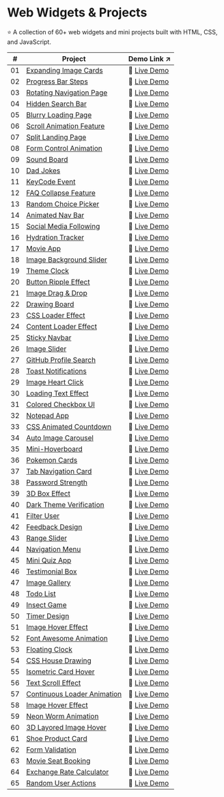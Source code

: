 # Web Widgets & Projects
:star: A collection of 60+ web widgets and mini projects built with HTML, CSS, and JavaScript.

| # | Project | Demo Link :arrow_upper_right: |
|---|---------|-----------|
| 01 | [Expanding Image Cards](01-expanding-image-cards) | :link: [Live Demo](https://codepen.io/sidneyshafer/full/qBwqVWp) |
| 02 | [Progress Bar Steps](02-progress-bar-steps) | :link: [Live Demo](https://codepen.io/sidneyshafer/full/oNOYoNd) |
| 03 | [Rotating Navigation Page](03-rotating-navigation) | :link: [Live Demo](https://codepen.io/sidneyshafer/full/poBNdWR) |
| 04 | [Hidden Search Bar](04-hidden-search-bar) | :link: [Live Demo](https://codepen.io/sidneyshafer/full/GRLNOMb) |
| 05 | [Blurry Loading Page](05-blurry-loading-page) | :link: [Live Demo](https://codepen.io/sidneyshafer/full/ExJNbbE) |
| 06 | [Scroll Animation Feature](06-scroll-animation-feature) | :link: [Live Demo](https://codepen.io/sidneyshafer/full/bGJBYaE) |
| 07 | [Split Landing Page](07-split-landing-page) | :link: [Live Demo](https://codepen.io/sidneyshafer/full/rNbWYpY) |
| 08 | [Form Control Animation](08-form-control-animation) | :link: [Live Demo](https://codepen.io/sidneyshafer/full/vYMyWpM) |
| 09 | [Sound Board](09-sound-board) | :link: [Live Demo](https://codepen.io/sidneyshafer/full/bGJBYLE) |
| 10 | [Dad Jokes](10-dad-jokes) | :link: [Live Demo](https://codepen.io/sidneyshafer/full/NWmbwMr) |
| 11 | [KeyCode Event](11-keycode-event) | :link: [Live Demo](https://codepen.io/sidneyshafer/full/xxeRPJa) |
| 12 | [FAQ Collapse Feature](12-faq-collapse) | :link: [Live Demo](https://codepen.io/sidneyshafer/full/vYMyWzq) |
| 13 | [Random Choice Picker](13-random-choice-picker) | :link: [Live Demo](https://codepen.io/sidneyshafer/full/YzMpEgm) |
| 14 | [Animated Nav Bar](14-animated-nav) | :link: [Live Demo](https://codepen.io/sidneyshafer/full/JjVbZoG) |
| 15 | [Social Media Following](15-social-media-following) | :link: [Live Demo](https://codepen.io/sidneyshafer/full/dyLOjWg) |
| 16 | [Hydration Tracker](16-hydration-tracker) | :link: [Live Demo](https://codepen.io/sidneyshafer/full/JjVbBOZ) |
| 17 | [Movie App](17-movie-app) | :link: [Live Demo](https://codepen.io/sidneyshafer/full/zYXoLjR) |
| 18 | [Image Background Slider](18-image-background-slider) | :link: [Live Demo](https://codepen.io/sidneyshafer/full/rNbWZWq) |
| 19 | [Theme Clock](19-theme-clock) | :link: [Live Demo](https://codepen.io/sidneyshafer/full/qBwqMRz) |
| 20 | [Button Ripple Effect](20-button-ripple-effect) | :link: [Live Demo](https://codepen.io/sidneyshafer/full/oNOYPQb) |
| 21 | [Image Drag & Drop](21-image-drag-and-drop) | :link: [Live Demo](https://codepen.io/sidneyshafer/full/zYXoMEP) |
| 22 | [Drawing Board](22-drawing-board) | :link: [Live Demo](https://codepen.io/sidneyshafer/full/XWQNyvY) |
| 23 | [CSS Loader Effect](23-css-loader-effect) | :link: [Live Demo](https://codepen.io/sidneyshafer/full/RwOoEgr) |
| 24 | [Content Loader Effect](24-content-loader) | :link: [Live Demo](https://codepen.io/sidneyshafer/full/wvZoRZy) |
| 25 | [Sticky Navbar](25-sticky-navbar) | :link: [Live Demo](https://codepen.io/sidneyshafer/full/mdgOvbw) |
| 26 | [Image Slider](26-image-slider) | :link: [Live Demo](https://codepen.io/sidneyshafer/full/dyLOaYO) |
| 27 | [GitHub Profile Search](27-github-profile-search) | :link: [Live Demo](https://codepen.io/sidneyshafer/full/qBwRbOg) |
| 28 | [Toast Notifications](28-toast-notification) | :link: [Live Demo](https://codepen.io/sidneyshafer/full/oNOBxJe) |
| 29 | [Image Heart Click](29-image-heart-click) | :link: [Live Demo](https://codepen.io/sidneyshafer/full/qBwRNZp) |
| 30 | [Loading Text Effect](30-loading-text-effect) | :link: [Live Demo](https://codepen.io/sidneyshafer/full/zYXNBZz) |
| 31 | [Colored Checkbox UI](31-colored-checkboxes) | :link: [Live Demo](https://codepen.io/sidneyshafer/full/LYvxbqL) |
| 32 | [Notepad App](32-notepad-app) | :link: [Live Demo](https://codepen.io/sidneyshafer/full/wvZggVG) |
| 33 | [CSS Animated Countdown](33-css-animated-countdown) | :link: [Live Demo](https://codepen.io/sidneyshafer/full/PogWpPP) |
| 34 | [Auto Image Carousel](34-auto-image-carousel) | :link: [Live Demo](https://codepen.io/sidneyshafer/full/YzMNZVz) |
| 35 | [Mini-Hoverboard](35-mini-hoverboard) | :link: [Live Demo](https://codepen.io/sidneyshafer/full/oNOBZpv) |
| 36 | [Pokemon Cards](36-pokemon-cards) | :link: [Live Demo](https://codepen.io/sidneyshafer/full/vYMgxwX) |
| 37 | [Tab Navigation Card](37-tab-navigation-card) | :link: [Live Demo](https://codepen.io/sidneyshafer/full/bGJgWgK) |
| 38 | [Password Strength](38-password-strength) | :link: [Live Demo](https://codepen.io/sidneyshafer/full/WNWRjKP) |
| 39 | [3D Box Effect](39-3d-box-effect) | :link: [Live Demo](https://codepen.io/sidneyshafer/full/rNbjmox) |
| 40 | [Dark Theme Verification](40-dark-theme-varification) | :link: [Live Demo](https://codepen.io/sidneyshafer/full/xxegjRQ) |
| 41 | [Filter User](41-filter-user) | :link: [Live Demo](https://codepen.io/sidneyshafer/full/YzMNOGm) |
| 42 | [Feedback Design](42-feedback-design) | :link: [Live Demo](https://codepen.io/sidneyshafer/details/qBwRMVw) |
| 43 | [Range Slider](43-range-slider) | :link: [Live Demo](https://codepen.io/sidneyshafer/full/VwNPEwa) |
| 44 | [Navigation Menu](44-navigation-menu) | :link: [Live Demo](https://codepen.io/sidneyshafer/full/bGJgmoj) |
| 45 | [Mini Quiz App](45-mini-quiz-app) | :link: [Live Demo](https://codepen.io/sidneyshafer/full/QWPdZoP) |
| 46 | [Testimonial Box](46-testimonial-box) | :link: [Live Demo](https://codepen.io/sidneyshafer/full/gOygQdJ) |
| 47 | [Image Gallery](47-image-gallery) | :link: [Live Demo](https://codepen.io/sidneyshafer/full/rNbjoOJ) |
| 48 | [Todo List](48-todo-list) | :link: [Live Demo](https://codepen.io/sidneyshafer/full/KKYabMq) |
| 49 | [Insect Game](49-insect-game) | :link: [Live Demo](https://codepen.io/sidneyshafer/full/poBRqap) |
| 50 | [Timer Design](50-timer-design) | :link: [Live Demo](https://codepen.io/sidneyshafer/full/qBwRLYG) |
| 51 | [Image Hover Effect](51-image-hover-effect) | :link: [Live Demo](https://codepen.io/sidneyshafer/full/QWPdYaJ) |
| 52 | [Font Awesome Animation](52-font-awesome-animation) | :link: [Live Demo](https://codepen.io/sidneyshafer/full/yLrgZxd) |
| 53 | [Floating Clock](53-floating-clock) | :link: [Live Demo](https://codepen.io/sidneyshafer/full/eYogxXN) |
| 54 | [CSS House Drawing](54-css-house-drawing) | :link: [Live Demo](https://codepen.io/sidneyshafer/full/XWQpGbK) |
| 55 | [Isometric Card Hover](55-isometric-card-hover) | :link: [Live Demo](https://codepen.io/sidneyshafer/full/abxprQN) |
| 56 | [Text Scroll Effect](56-text-scroll-effect) | :link: [Live Demo](https://codepen.io/sidneyshafer/full/WNWRBPP) |
| 57 | [Continuous Loader Animation](57-continuous-loader) | :link: [Live Demo](https://codepen.io/sidneyshafer/full/QWPdRRP) |
| 58 | [Image Hover Effect](58-image-hover-effect) | :link: [Live Demo](https://codepen.io/sidneyshafer/full/gOygNYj) |
| 59 | [Neon Worm Animation](59-neon-worm-animation) | :link: [Live Demo](https://codepen.io/sidneyshafer/full/wvZgLaN) |
| 60 | [3D Layored Image Hover](60-3d-layored-image-hover) | :link: [Live Demo](https://codepen.io/sidneyshafer/full/mdgRZPj) |
| 61 | [Shoe Product Card](61-shoe-product-card) | :link: [Live Demo](https://codepen.io/sidneyshafer/full/dyLNBOd) |
| 62 | [Form Validation](62-form-validation) | :link: [Live Demo](https://codepen.io/sidneyshafer/full/abxLxPJ) |
| 63 | [Movie Seat Booking](63-movie-seat-booking) | :link: [Live Demo](https://codepen.io/sidneyshafer/full/poBdgPB) |
| 64 | [Exchange Rate Calculator](64-exchange-rate) | :link: [Live Demo](https://codepen.io/sidneyshafer/full/eYoeVmZ) |
| 65 | [Random User Actions](65-random-user-actions) | :link: [Live Demo](https://codepen.io/sidneyshafer/full/YzMYYeN) |